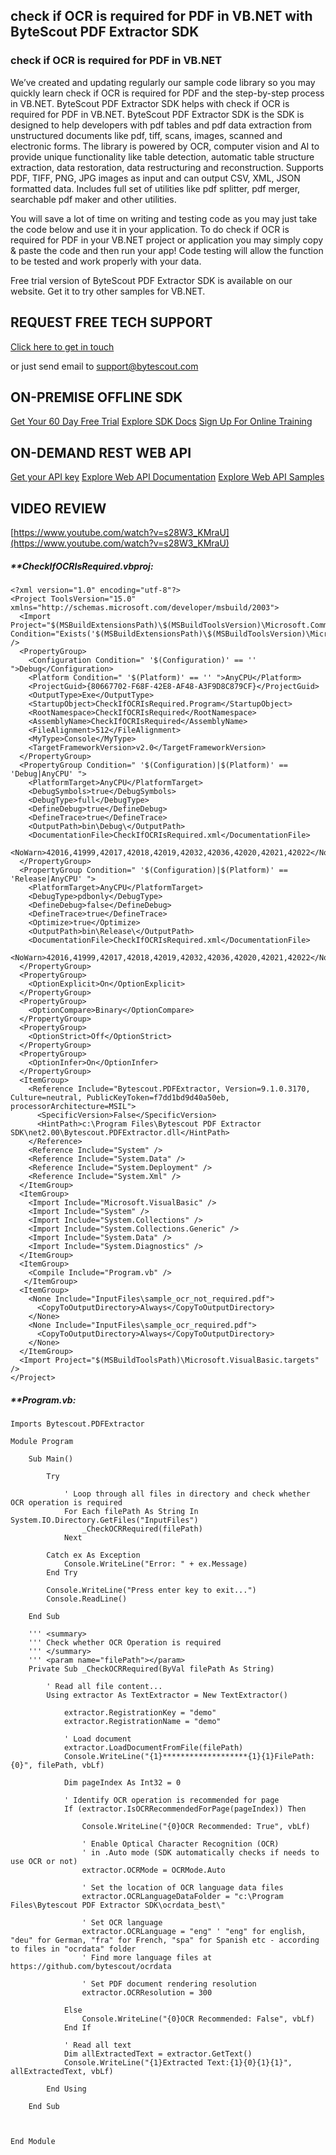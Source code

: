 ## check if OCR is required for PDF in VB.NET with ByteScout PDF Extractor SDK

### check if OCR is required for PDF in VB.NET

We’ve created and updating regularly our sample code library so you may quickly learn check if OCR is required for PDF and the step-by-step process in VB.NET. ByteScout PDF Extractor SDK helps with check if OCR is required for PDF in VB.NET. ByteScout PDF Extractor SDK is the SDK is designed to help developers with pdf tables and pdf data extraction from unstructured documents like pdf, tiff, scans, images, scanned and electronic forms. The library is powered by OCR, computer vision and AI to provide unique functionality like table detection, automatic table structure extraction, data restoration, data restructuring and reconstruction. Supports PDF, TIFF, PNG, JPG images as input and can output CSV, XML, JSON formatted data. Includes full set of utilities like pdf splitter, pdf merger, searchable pdf maker and other utilities.

You will save a lot of time on writing and testing code as you may just take the code below and use it in your application. To do check if OCR is required for PDF in your VB.NET project or application you may simply copy & paste the code and then run your app! Code testing will allow the function to be tested and work properly with your data.

Free trial version of ByteScout PDF Extractor SDK is available on our website. Get it to try other samples for VB.NET.

## REQUEST FREE TECH SUPPORT

[Click here to get in touch](https://bytescout.zendesk.com/hc/en-us/requests/new?subject=ByteScout%20PDF%20Extractor%20SDK%20Question)

or just send email to [support@bytescout.com](mailto:support@bytescout.com?subject=ByteScout%20PDF%20Extractor%20SDK%20Question) 

## ON-PREMISE OFFLINE SDK 

[Get Your 60 Day Free Trial](https://bytescout.com/download/web-installer?utm_source=github-readme)
[Explore SDK Docs](https://bytescout.com/documentation/index.html?utm_source=github-readme)
[Sign Up For Online Training](https://academy.bytescout.com/)


## ON-DEMAND REST WEB API

[Get your API key](https://pdf.co/documentation/api?utm_source=github-readme)
[Explore Web API Documentation](https://pdf.co/documentation/api?utm_source=github-readme)
[Explore Web API Samples](https://github.com/bytescout/ByteScout-SDK-SourceCode/tree/master/PDF.co%20Web%20API)

## VIDEO REVIEW

[https://www.youtube.com/watch?v=s28W3_KMraU](https://www.youtube.com/watch?v=s28W3_KMraU)




<!-- code block begin -->

##### ****CheckIfOCRIsRequired.vbproj:**
    
```
<?xml version="1.0" encoding="utf-8"?>
<Project ToolsVersion="15.0" xmlns="http://schemas.microsoft.com/developer/msbuild/2003">
  <Import Project="$(MSBuildExtensionsPath)\$(MSBuildToolsVersion)\Microsoft.Common.props" Condition="Exists('$(MSBuildExtensionsPath)\$(MSBuildToolsVersion)\Microsoft.Common.props')" />
  <PropertyGroup>
    <Configuration Condition=" '$(Configuration)' == '' ">Debug</Configuration>
    <Platform Condition=" '$(Platform)' == '' ">AnyCPU</Platform>
    <ProjectGuid>{80667702-F68F-42E8-AF48-A3F9D8C879CF}</ProjectGuid>
    <OutputType>Exe</OutputType>
    <StartupObject>CheckIfOCRIsRequired.Program</StartupObject>
    <RootNamespace>CheckIfOCRIsRequired</RootNamespace>
    <AssemblyName>CheckIfOCRIsRequired</AssemblyName>
    <FileAlignment>512</FileAlignment>
    <MyType>Console</MyType>
    <TargetFrameworkVersion>v2.0</TargetFrameworkVersion>
  </PropertyGroup>
  <PropertyGroup Condition=" '$(Configuration)|$(Platform)' == 'Debug|AnyCPU' ">
    <PlatformTarget>AnyCPU</PlatformTarget>
    <DebugSymbols>true</DebugSymbols>
    <DebugType>full</DebugType>
    <DefineDebug>true</DefineDebug>
    <DefineTrace>true</DefineTrace>
    <OutputPath>bin\Debug\</OutputPath>
    <DocumentationFile>CheckIfOCRIsRequired.xml</DocumentationFile>
    <NoWarn>42016,41999,42017,42018,42019,42032,42036,42020,42021,42022</NoWarn>
  </PropertyGroup>
  <PropertyGroup Condition=" '$(Configuration)|$(Platform)' == 'Release|AnyCPU' ">
    <PlatformTarget>AnyCPU</PlatformTarget>
    <DebugType>pdbonly</DebugType>
    <DefineDebug>false</DefineDebug>
    <DefineTrace>true</DefineTrace>
    <Optimize>true</Optimize>
    <OutputPath>bin\Release\</OutputPath>
    <DocumentationFile>CheckIfOCRIsRequired.xml</DocumentationFile>
    <NoWarn>42016,41999,42017,42018,42019,42032,42036,42020,42021,42022</NoWarn>
  </PropertyGroup>
  <PropertyGroup>
    <OptionExplicit>On</OptionExplicit>
  </PropertyGroup>
  <PropertyGroup>
    <OptionCompare>Binary</OptionCompare>
  </PropertyGroup>
  <PropertyGroup>
    <OptionStrict>Off</OptionStrict>
  </PropertyGroup>
  <PropertyGroup>
    <OptionInfer>On</OptionInfer>
  </PropertyGroup>
  <ItemGroup>
    <Reference Include="Bytescout.PDFExtractor, Version=9.1.0.3170, Culture=neutral, PublicKeyToken=f7dd1bd9d40a50eb, processorArchitecture=MSIL">
      <SpecificVersion>False</SpecificVersion>
      <HintPath>c:\Program Files\Bytescout PDF Extractor SDK\net2.00\Bytescout.PDFExtractor.dll</HintPath>
    </Reference>
    <Reference Include="System" />
    <Reference Include="System.Data" />
    <Reference Include="System.Deployment" />
    <Reference Include="System.Xml" />
  </ItemGroup>
  <ItemGroup>
    <Import Include="Microsoft.VisualBasic" />
    <Import Include="System" />
    <Import Include="System.Collections" />
    <Import Include="System.Collections.Generic" />
    <Import Include="System.Data" />
    <Import Include="System.Diagnostics" />
  </ItemGroup>
  <ItemGroup>
    <Compile Include="Program.vb" />
   </ItemGroup>  
  <ItemGroup>
    <None Include="InputFiles\sample_ocr_not_required.pdf">
      <CopyToOutputDirectory>Always</CopyToOutputDirectory>
    </None>
    <None Include="InputFiles\sample_ocr_required.pdf">
      <CopyToOutputDirectory>Always</CopyToOutputDirectory>
    </None>
  </ItemGroup>
  <Import Project="$(MSBuildToolsPath)\Microsoft.VisualBasic.targets" />
</Project>
```

<!-- code block end -->    

<!-- code block begin -->

##### ****Program.vb:**
    
```
Imports Bytescout.PDFExtractor

Module Program

    Sub Main()

        Try

            ' Loop through all files in directory and check whether OCR operation is required
            For Each filePath As String In System.IO.Directory.GetFiles("InputFiles")
                _CheckOCRRequired(filePath)
            Next

        Catch ex As Exception
            Console.WriteLine("Error: " + ex.Message)
        End Try

        Console.WriteLine("Press enter key to exit...")
        Console.ReadLine()

    End Sub

    ''' <summary>
    ''' Check whether OCR Operation is required
    ''' </summary>
    ''' <param name="filePath"></param>
    Private Sub _CheckOCRRequired(ByVal filePath As String)

        ' Read all file content...
        Using extractor As TextExtractor = New TextExtractor()

            extractor.RegistrationKey = "demo"
            extractor.RegistrationName = "demo"

            ' Load document
            extractor.LoadDocumentFromFile(filePath)
            Console.WriteLine("{1}*******************{1}{1}FilePath: {0}", filePath, vbLf)

            Dim pageIndex As Int32 = 0

            ' Identify OCR operation is recommended for page
            If (extractor.IsOCRRecommendedForPage(pageIndex)) Then

                Console.WriteLine("{0}OCR Recommended: True", vbLf)

                ' Enable Optical Character Recognition (OCR)
                ' in .Auto mode (SDK automatically checks if needs to use OCR or not)
                extractor.OCRMode = OCRMode.Auto

                ' Set the location of OCR language data files
                extractor.OCRLanguageDataFolder = "c:\Program Files\Bytescout PDF Extractor SDK\ocrdata_best\"

                ' Set OCR language
                extractor.OCRLanguage = "eng" ' "eng" for english, "deu" for German, "fra" for French, "spa" for Spanish etc - according to files in "ocrdata" folder
                ' Find more language files at https://github.com/bytescout/ocrdata

                ' Set PDF document rendering resolution
                extractor.OCRResolution = 300

            Else
                Console.WriteLine("{0}OCR Recommended: False", vbLf)
            End If

            ' Read all text
            Dim allExtractedText = extractor.GetText()
            Console.WriteLine("{1}Extracted Text:{1}{0}{1}{1}", allExtractedText, vbLf)

        End Using

    End Sub



End Module

```

<!-- code block end -->